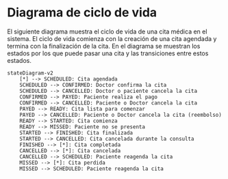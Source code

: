 # Diagrama de ciclo de vida

El siguiente diagrama muestra el ciclo de vida de una cita médica en el sistema. El ciclo de vida comienza con la creación de una cita agendada y termina con la finalización de la cita. En el diagrama se muestran los estados por los que puede pasar una cita y las transiciones entre estos estados.

```mermaid
stateDiagram-v2
    [*] --> SCHEDULED: Cita agendada
    SCHEDULED --> CONFIRMED: Doctor confirma la cita
    SCHEDULED --> CANCELLED: Doctor o paciente cancela la cita
    CONFIRMED --> PAYED: Paciente realiza el pago
    CONFIRMED --> CANCELLED: Paciente o Doctor cancela la cita
    PAYED --> READY: Cita lista para comenzar
    PAYED --> CANCELLED: Paciente o Doctor cancela la cita (reembolso)
    READY --> STARTED: Cita comienza
    READY --> MISSED: Paciente no se presenta
    STARTED --> FINISHED: Cita finalizada
    STARTED --> CANCELLED: Cita cancelada durante la consulta
    FINISHED --> [*]: Cita completada
    CANCELLED --> [*]: Cita cancelada
    CANCELLED --> SCHEDULED: Paciente reagenda la cita
    MISSED --> [*]: Cita perdida
    MISSED --> SCHEDULED: Paciente reagenda la cita
```
